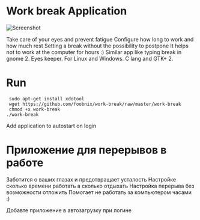 Work break Application
==========
![Screenshot](http://foobnix.com/assets/images/work_break.png)
                
Take care of your eyes and prevent fatigue
Configure how long to work and how much rest
Setting a break without the possibility to postpone
It helps not to work at the computer for hours :)
Similar app like typing break in gnome 2. Eyes keeper. For Linux and Windows. C lang and GTK+ 2.

# Run
     sudo apt-get install xdotool
     wget https://github.com/foobnix/work-break/raw/master/work-break
     chmod +x work-break
    ./work-break
      
Add application to autostart on login

# Приложение для перерывов в работе

Заботится о ваших глазах и предотвращает усталость
Настройке сколько времени работать а сколько отдыхать
Настройка перерыва без возможности отложить
Помогает не работать за компьютером часами :)

Добавте приложение в автозагрузку при логине

